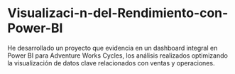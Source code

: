 # Visualizaci-n-del-Rendimiento-con-Power-BI
He desarrollado un proyecto que evidencia en un dashboard integral en Power BI para Adventure Works Cycles, los análisis realizados optimizando la visualización de datos clave relacionados con ventas y operaciones.
